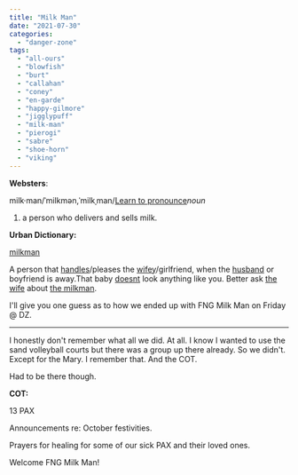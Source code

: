 ```yaml
---
title: "Milk Man"
date: "2021-07-30"
categories: 
  - "danger-zone"
tags: 
  - "all-ours"
  - "blowfish"
  - "burt"
  - "callahan"
  - "coney"
  - "en-garde"
  - "happy-gilmore"
  - "jigglypuff"
  - "milk-man"
  - "pierogi"
  - "sabre"
  - "shoe-horn"
  - "viking"
---
```


**Websters**:

milk·man/ˈmilkmən,ˈmilkˌman/[Learn to pronounce](https://www.google.com/search?sxsrf=ALeKk03pi9h8gZFVh2CSjFkon9y8r09iKg:1628218388174&q=how+to+pronounce+milkman&stick=H4sIAAAAAAAAAOMIfcRoyS3w8sc9YSmDSWtOXmPU4uINKMrPK81LzkwsyczPExLmYglJLcoV4pbi5GLPzczJzk3Ms2JRYkrN41nEKpGRX65Qkq9QANSSD9STqgBVAQC3uPs6WQAAAA&pron_lang=en&pron_country=us&sa=X&sqi=2&ved=2ahUKEwjuspKVspvyAhXQKFkFHQp3DJgQ3eEDMAB6BAgCEAc)_noun_

1. a person who delivers and sells milk.

**Urban Dictionary:**

[milkman](https://www.urbandictionary.com/define.php?term=milkman)

A person that [handles](https://www.urbandictionary.com/define.php?term=handles)/pleases the [wifey](https://www.urbandictionary.com/define.php?term=wifey)/girlfriend, when the [husband](https://www.urbandictionary.com/define.php?term=husband) or boyfriend is away.That baby [doesnt](https://www.urbandictionary.com/define.php?term=doesnt) look anything like you. Better ask [the wife](https://www.urbandictionary.com/define.php?term=the%20wife) about [the milkman](https://www.urbandictionary.com/define.php?term=the%20milkman).

I'll give you one guess as to how we ended up with FNG Milk Man on Friday @ DZ.

* * *

I honestly don't remember what all we did. At all. I know I wanted to use the sand volleyball courts but there was a group up there already. So we didn't. Except for the Mary. I remember that. And the COT.

Had to be there though.

**COT:**

13 PAX

Announcements re: October festivities.

Prayers for healing for some of our sick PAX and their loved ones.

Welcome FNG Milk Man!
